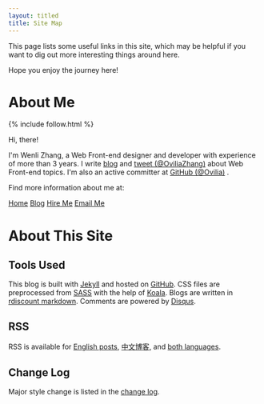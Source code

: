 ```yaml
---
layout: titled
title: Site Map
---
```


This page lists some useful links in this site, which may be helpful if you want to dig out more interesting things around here.

Hope you enjoy the journey here!

# About Me

<p class="no-indent">
{% include follow.html %}
</p>

Hi, there!

I'm Wenli Zhang, a Web Front-end designer and developer with experience of more than 3 years. I write <a href="{{ site.url }}" target="_blank" onclick="_gaq.push(['_trackEvent', 'ToBlog', 'InSiteMap', 'btn']);">blog</a> and <a href="https://twitter.com/OviliaZhang" target="_blank" onclick="_gaq.push(['_trackEvent', 'ToLink', 'InSiteMap', 'Twitter']);">tweet (@OviliaZhang)</a> about Web Front-end topics. I'm also an active committer at <a href="https://github.com/Ovilia" target="_blank" onclick="_gaq.push(['_trackEvent', 'ToGitHub', 'InSiteMap', 'aboutMe']);">GitHub (@Ovilia)</a> .

Find more information about me at:

<a class="button" href="http://zhangweixiang.com" target="_blank" onclick="_gaq.push(['_trackEvent', 'ToHome', 'InSiteMap', 'home']);">Home</a>
<a class="button" href="{{ site.url }}" target="_blank" onclick="_gaq.push(['_trackEvent', 'ToBlog', 'InSiteMap', 'btn']);">Blog</a>
<a class="button" href="http://zhangwenli.com/cv" target="_blank" onclick="_gaq.push(['_trackEvent', 'ToHome', 'InSiteMap', 'hireMe']);">Hire Me</a>
<a class="button" href="mailto:zwxscience@163.com" target="_blank" onclick="_gaq.push(['_trackEvent', 'ToHome', 'InSiteMap', 'email']);">Email Me</a>

# About This Site

## Tools Used

This blog is built with <a href="http://jekyllrb.com" target="_blank" onclick="_gaq.push(['_trackEvent', 'ToLink', 'InSiteMap', 'Jekyll']);">Jekyll</a> and hosted on <a href="https://github.com" target="_blank" onclick="_gaq.push(['_trackEvent', 'ToLink', 'InSiteMap', 'GitHub']);">GitHub</a>. CSS files are preprocessed from <a href="http://sass-lang.com/" target="_blank" onclick="_gaq.push(['_trackEvent', 'ToLink', 'InSiteMap', 'SASS']);">SASS</a> with the help of <a href="http://koala-app.com/" target="_blank" onclick="_gaq.push(['_trackEvent', 'ToLink', 'InSiteMap', 'Koala']);">Koala</a>. Blogs are written in <a href="https://github.com/davidfstr/rdiscount" target="_blank" onclick="_gaq.push(['_trackEvent', 'ToLink', 'InSiteMap', 'rdiscount']);">rdiscount markdown</a>. Comments are powered by <a href="http://koala-app.com/" target="_blank" onclick="_gaq.push(['_trackEvent', 'ToLink', 'InSiteMap', 'Disqus']);">Disqus</a>.

## RSS

RSS is available for <a href="{{ site.url }}/feed-en.xml" target="_blank" title="RSS of Wenli Zhang" target="_blank" onclick="_gaq.push(['_trackEvent', 'ToRss', 'EnRss', window.location.pathname]);">English posts</a>, <a href="{{ site.url }}/feed-cn.xml" target="_blank" title="RSS of Wenli Zhang" target="_blank" onclick="_gaq.push(['_trackEvent', 'ToRss', 'CnRss', window.location.pathname]);">中文博客</a>, and <a href="{{ site.url }}/feed.xml" target="_blank" title="RSS of Wenli Zhang" target="_blank" onclick="_gaq.push(['_trackEvent', 'ToRss', 'AllRss', window.location.pathname]);">both languages</a>.

## Change Log

Major style change is listed in the <a href="{{ site.url }}/meta/log" target="_blank" onclick="_gaq.push(['_trackEvent', 'ToLog', 'InSiteMap', window.location.pathname]);">change log</a>.
